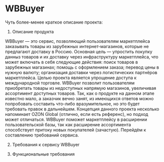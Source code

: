 # WBBuyer

Чуть более-менее краткое описание проекта:

1. Описание продукта

  WBBuyer — это сервис, позволяющий пользователям маркетплейса заказывать товары из зарубежных интернет-магазинов, которые не предлагают доставку в Россию. Основная цель — упростить покупку данныз товаров и их доставку через инфраструктуру маркетплейса, что может включать в себя следующие действия:
    поиск товаров в зарубежных магазинах;
    помощь с оформлением заказа;
    перевод цены в нужную валюту;
    организация доставки через логистических партнёров маркетплейса.
  Целью проекта является упрощение доступа к международной торговле. WBBuyer позволит пользователям приобретать товары из недоступных напрямую магазинов, увеличивая ассортимент доступных товаров. 
Так, как о продукте на данном этапе известно мало, а заказчик вечно занят, из имеющихся ответов можно попробовать составить что-либо вразумительное, но это будет требовать правок в дальнейшем. Концепция данного проекта несколько напоминает OZON Global (отлично, если есть референс), но подход может отличаться. WBBuyer поможет маркетплейсу в расширении пользовательской базы, так как расширение ассортимента способствует притоку новых покупателей (зачастую). Перейдём к составлению требований сервиса.

2. Требования к сервису WBBuyer

1. Функциональные требования 


   
